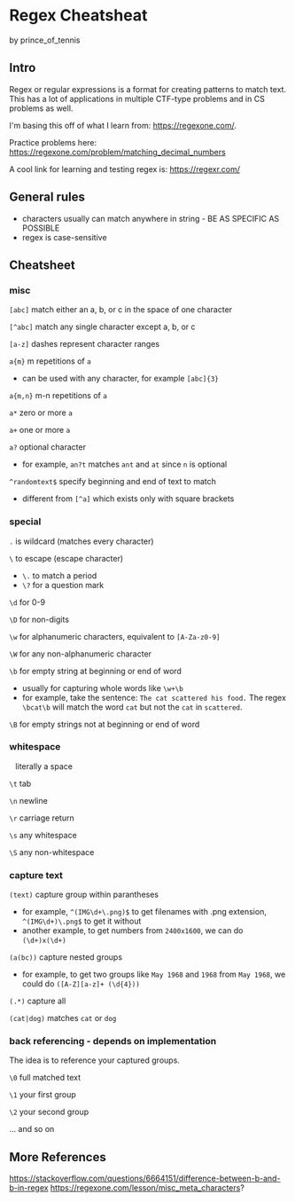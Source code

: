 # Regex Cheatsheat
by prince_of_tennis

## Intro
Regex or regular expressions is a format for creating patterns to match text. This has a lot of applications in multiple CTF-type problems and in CS problems as well.

I'm basing this off of what I learn from: https://regexone.com/.

Practice problems here: https://regexone.com/problem/matching_decimal_numbers

A cool link for learning and testing regex is: https://regexr.com/

## General rules
* characters usually can match anywhere in string - BE AS SPECIFIC AS POSSIBLE
* regex is case-sensitive

## Cheatsheet

### misc

```[abc]``` match either an a, b, or c in the space of one character 

```[^abc]``` match any single character except a, b, or c

```[a-z]``` dashes represent character ranges 

```a{m}``` m repetitions of ```a``` 
* can be used with any character, for example ```[abc]{3}```

```a{m,n}``` m-n repetitions of ```a```

```a*``` zero or more ```a```

```a+``` one or more ```a```

```a?``` optional character
* for example, ```an?t``` matches ```ant``` and ```at``` since ```n``` is optional

```^randomtext$``` specify beginning and end of text to match
* different from ```[^a]``` which exists only with square brackets

### special

```.``` is wildcard (matches every character)

```\``` to escape (escape character)
* ```\.``` to match a period
* ```\?``` for a question mark

```\d``` for 0-9

```\D``` for non-digits

```\w``` for alphanumeric characters, equivalent to ```[A-Za-z0-9]```

```\W``` for any non-alphanumeric character

```\b``` for empty string at beginning or end of word
* usually for capturing whole words like ```\w+\b```
* for example, take the sentence: ```The cat scattered his food.``` The regex ```\bcat\b``` will match the word ```cat``` but not the ```cat``` in ```scattered```.

```\B``` for empty strings not at beginning or end of word

### whitespace

``` ``` literally a space

```\t``` tab

```\n``` newline

```\r``` carriage return

```\s``` any whitespace

```\S``` any non-whitespace

### capture text

```(text)``` capture group within parantheses
* for example, ```^(IMG\d+\.png)$``` to get filenames with .png extension, ```^(IMG\d+)\.png$``` to get it without
* another example, to get numbers from ```2400x1600```, we can do ```(\d+)x(\d+)```

```(a(bc))``` capture nested groups
* for example, to get two groups like ```May 1968``` and ```1968``` from ```May 1968```, we could do ```([A-Z][a-z]+ (\d{4}))```

```(.*)``` capture all

```(cat|dog)``` matches ```cat``` or ```dog```

### back referencing - depends on implementation
The idea is to reference your captured groups.

```\0``` full matched text

```\1``` your first group

```\2``` your second group

... and so on

## More References
https://stackoverflow.com/questions/6664151/difference-between-b-and-b-in-regex
https://regexone.com/lesson/misc_meta_characters?



